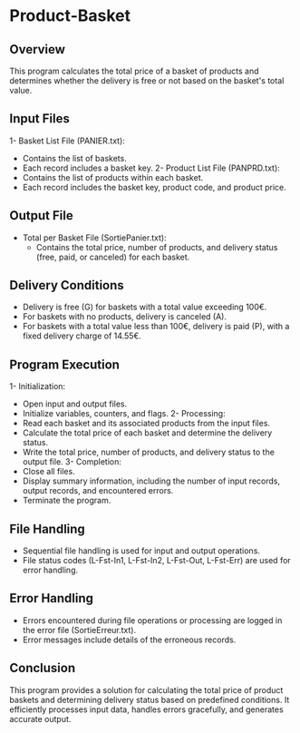 # Product-Basket
## Overview
This program calculates the total price of a basket of products and determines whether the delivery is free or not based on the basket's total value.
## Input Files
1- Basket List File (PANIER.txt):
- Contains the list of baskets.
- Each record includes a basket key.
2- Product List File (PANPRD.txt):
- Contains the list of products within each basket.
- Each record includes the basket key, product code, and product price.
## Output File
- Total per Basket File (SortiePanier.txt):
    - Contains the total price, number of products, and delivery status (free, paid, or canceled) for each basket.
## Delivery Conditions
- Delivery is free (G) for baskets with a total value exceeding 100€.
- For baskets with no products, delivery is canceled (A).
- For baskets with a total value less than 100€, delivery is paid (P), with a fixed delivery charge of 14.55€.
## Program Execution
1- Initialization:
- Open input and output files.
- Initialize variables, counters, and flags.
2- Processing:
- Read each basket and its associated products from the input files.
- Calculate the total price of each basket and determine the delivery status.
- Write the total price, number of products, and delivery status to the output file.
3- Completion:
- Close all files.
- Display summary information, including the number of input records, output records, and encountered errors.
- Terminate the program.
## File Handling
- Sequential file handling is used for input and output operations.
- File status codes (L-Fst-In1, L-Fst-In2, L-Fst-Out, L-Fst-Err) are used for error handling.
## Error Handling
- Errors encountered during file operations or processing are logged in the error file (SortieErreur.txt).
- Error messages include details of the erroneous records.
## Conclusion
This program provides a solution for calculating the total price of product baskets and determining delivery status based on predefined conditions. It efficiently processes input data, handles errors gracefully, and generates accurate output.
